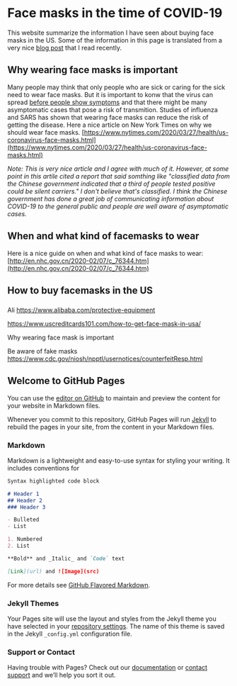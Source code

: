 # Face masks in the time of COVID-19

This website summarize the information I have seen about buying face masks in the US. Some of the information in this page is translated from a very nice [blog post](https://www.uscreditcards101.com/how-to-get-face-mask-in-usa/) that I read recently.

## Why wearing face masks is important
Many people may think that only people who are sick or caring for the sick need to wear face masks. But it is important to konw that the virus can spread [before people show symptoms](https://www.cdc.gov/coronavirus/2019-ncov/prevent-getting-sick/how-covid-spreads.html) and that there might be many asymptomatic cases that pose a risk of transmition. Studies of influenza and SARS has shown that wearing face masks can reduce the risk of getting the disease. Here a nice article on New York Times on why we should wear face masks.
[https://www.nytimes.com/2020/03/27/health/us-coronavirus-face-masks.html](https://www.nytimes.com/2020/03/27/health/us-coronavirus-face-masks.html)

_Note: This is very nice article and I agree with much of it. However, at some point in this artile cited a report that said somthing like "classified data from the Chinese government indicated that a third of people tested positive could be silent carriers." I don't believe that's classified. I think the Chinese government has done a great job of communicating information about COVID-19 to the general public and people are well aware of asymptomatic cases._

## When and what kind of facemasks to wear

Here is a nice guide on when and what kind of face masks to wear:
[http://en.nhc.gov.cn/2020-02/07/c_76344.htm](http://en.nhc.gov.cn/2020-02/07/c_76344.htm)

## How to buy facemasks in the US

###

### 

Ali
https://www.alibaba.com/protective-equipment

https://www.uscreditcards101.com/how-to-get-face-mask-in-usa/

Why wearing face mask is important



Be aware of fake masks
https://www.cdc.gov/niosh/npptl/usernotices/counterfeitResp.html


## Welcome to GitHub Pages

You can use the [editor on GitHub](https://github.com/Rxie9596/facemask/edit/master/README.md) to maintain and preview the content for your website in Markdown files.

Whenever you commit to this repository, GitHub Pages will run [Jekyll](https://jekyllrb.com/) to rebuild the pages in your site, from the content in your Markdown files.

### Markdown

Markdown is a lightweight and easy-to-use syntax for styling your writing. It includes conventions for

```markdown
Syntax highlighted code block

# Header 1
## Header 2
### Header 3

- Bulleted
- List

1. Numbered
2. List

**Bold** and _Italic_ and `Code` text

[Link](url) and ![Image](src)
```

For more details see [GitHub Flavored Markdown](https://guides.github.com/features/mastering-markdown/).

### Jekyll Themes

Your Pages site will use the layout and styles from the Jekyll theme you have selected in your [repository settings](https://github.com/Rxie9596/facemask/settings). The name of this theme is saved in the Jekyll `_config.yml` configuration file.

### Support or Contact

Having trouble with Pages? Check out our [documentation](https://help.github.com/categories/github-pages-basics/) or [contact support](https://github.com/contact) and we’ll help you sort it out.
